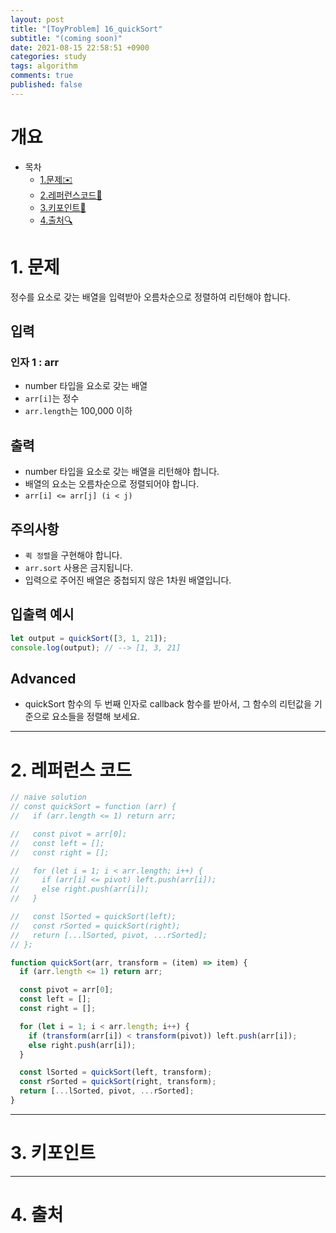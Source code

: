 ```yaml
---
layout: post
title: "[ToyProblem] 16_quickSort"
subtitle: "(coming soon)"
date: 2021-08-15 22:58:51 +0900
categories: study
tags: algorithm
comments: true
published: false
---
```


# 개요

- 목차
  - [1.문제✉️](#1.문제)
  - [2.레퍼런스코드🔖](#2.레퍼런스코드)
  - [3.키포인트🔐](#3.키포인트🔑)
  - [4.출처🔍](#4.출처🔍)

# 1. 문제

정수를 요소로 갖는 배열을 입력받아 오름차순으로 정렬하여 리턴해야 합니다.

## 입력

### 인자 1 : arr

- number 타입을 요소로 갖는 배열
- `arr[i]`는 정수
- `arr.length`는 100,000 이하

## 출력

- number 타입을 요소로 갖는 배열을 리턴해야 합니다.
- 배열의 요소는 오름차순으로 정렬되어야 합니다.
- `arr[i] <= arr[j] (i < j)`

## 주의사항

- `퀵 정렬`을 구현해야 합니다.
- `arr.sort` 사용은 금지됩니다.
- 입력으로 주어진 배열은 중첩되지 않은 1차원 배열입니다.

## 입출력 예시

```javascript
let output = quickSort([3, 1, 21]);
console.log(output); // --> [1, 3, 21]
```

## Advanced

- quickSort 함수의 두 번째 인자로 callback 함수를 받아서, 그 함수의 리턴값을 기준으로 요소들을 정렬해 보세요.

---

# 2. 레퍼런스 코드

```javascript
// naive solution
// const quickSort = function (arr) {
//   if (arr.length <= 1) return arr;

//   const pivot = arr[0];
//   const left = [];
//   const right = [];

//   for (let i = 1; i < arr.length; i++) {
//     if (arr[i] <= pivot) left.push(arr[i]);
//     else right.push(arr[i]);
//   }

//   const lSorted = quickSort(left);
//   const rSorted = quickSort(right);
//   return [...lSorted, pivot, ...rSorted];
// };

function quickSort(arr, transform = (item) => item) {
  if (arr.length <= 1) return arr;

  const pivot = arr[0];
  const left = [];
  const right = [];

  for (let i = 1; i < arr.length; i++) {
    if (transform(arr[i]) < transform(pivot)) left.push(arr[i]);
    else right.push(arr[i]);
  }

  const lSorted = quickSort(left, transform);
  const rSorted = quickSort(right, transform);
  return [...lSorted, pivot, ...rSorted];
}
```

---

# 3. 키포인트

---

# 4. 출처
